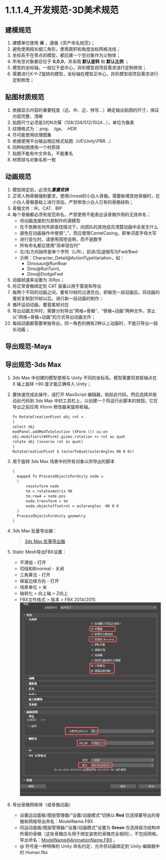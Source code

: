 # 1.1.1.4_开发规范-3D美术规范
## 建模规范
1. 建模单位使用 **米** ，遵循《资产命名规范》；
2. 避免使用超长细三角形，使用面积和角度加权网格法线；
3. 坐标系不在零点的模型，都应建一个空对象作为父物体；
4. 所有空对象都应位于 **0,0,0**，并采用 **默认旋转** 和 **默认比例** ；
5. 模型的坐标轴，一般位于底中心，异形模型视项目需求进行定制修改；
6. 需要进行X-Y-Z旋转的模型，坐标轴在模型正中心，异形模型视项目需求进行定制修改；
## 贴图材质规范
1. 依据显示内容的重要程度（远、中、近、特写...）确定输出贴图的尺寸，保证内容完整、清晰
2. 贴图尺寸必须是2的N次幂（128/256/512/1024...），单位为像素
3. 纹理格式为：.png、 .tga、 .HDR
4. 尽可能使用纹理图集
5. 依据使用平台输出相应格式贴图（UE\Unity\PBR...）
6. 同种贴图使用一个材质球
7. 贴图不能有中文命名，不能重名
8. 材质球与对象名称一致
## 动画规范
1. 模型绑定前，必须先***重置变换***
2. 正常人物骨骼强制要求，使用Unreal的小白人骨骼。需要新增其他骨骼时，在小白人骨骼基础上进行添加，严禁修改小白人已有的骨骼结构；
3. 骨骼文件：IK、CAT、BIP
4. 每个骨骼都必须有规范命名，严禁使用不能表达该骨骼作用的无效命名；
    - 将动画连接到为其制作的源模型
    - 在不依赖任何外部查找情况下，向团队的其他成员清楚动画中会发生什么
    - 避免在动画操作中使用“_”，而应使用CamelCasing，即单词首字母大写
    - 进行变化时，请使用简短说明，而不是数字
    - 所有命名都应使用"简单现在时"
    - 左/右方向始终是单个字符（L/R），前进/后退缩写为Fwd/Bwd
    - 示例：Character_Detail@ActionTypeVariation，如：
        - Dinosaur@RunRoar
        - Dino@RunTurnL
        - Dino@DodgeFwd
5. 动画帧速率设置为 30fps；
6. 将正常骨骼绑定到 CAT 装备以用于蒙皮和导出
7. 每两个不同的动画之间，要有10帧的过渡空白，即做完一段动画后，将动画的尾帧复制到10帧以后，进行新一段动画的制作；
8. 循环运动动画，要首尾帧对应
9. 导出动画文件时，需要分别导出“网格+骨骼”、“骨骼+动画”两种文件，禁止以“网格+骨骼+动画”的方式导出动画文件；
10. 每段动画都需要单独导出，同一角色的拥有2种以上动画时，不能只导出一段长动画；
## 导出规范-Maya

## 导出规范-3ds Max
1. 3ds Max 中创建的模型使用与 Unity 不同的坐标系。模型需要将其枢轴点在 X 轴上旋转 +90 度才能正确导入 Unity；
2. 要快速完成此操作，请打开 MaxScript 编辑器，粘贴此代码，然后选择并拖动此代码到 3ds Max 中的工具栏上，以创建一个将运行此脚本的按钮。它在导出之前应用 Xform 修改器来旋转枢轴。
    ~~~
    fn RotateCreationPivot obj rot =
    (
    select obj
    modPanel.addModToSelection (XForm ()) ui:on
    obj.modifiers[#XForm].gizmo.rotation += rot as quat
    rotate obj (inverse rot as quat)
    )
    RotateCreationPivot $ (eulerToQuat(eulerAngles 90 0 0))
    ~~~
3. 用于旋转 3ds Max 场景中的所有对象以供导出的脚本
    ~~~
    (
      mapped fn ProcessObjectsForUnity node =
      (
          resetxform node
          tm = rotatexmatrix 90
          tm.row4 = node.pos
          node.transform = tm
          node.objectoffsetrot = eulerangles -90 0 0
      )
      ProcessObjectsForUnity geometry
    )
    ~~~
4. 3ds Max 批量导出器：
    > [3ds Max 批量导出器](https://www.strichnet.com/improving-the-fbx-workflow-between-3ds-max-and-unity3d/)

5. Static Mesh导出FBX设置：
    - 平滑组 - 打开
    - 切线和Binormal - 关闭
    - 三角算法 - 打开
    - 保留边缘方向 - 打开
    - 场景单位 > 米
    - 轴转化 > 向上轴 > Z向上
    - FBX文件格式 > 版本 > FBX 2014/2015
    ![导出FBX设置](img/3dsMax导出FBX设置.png)
6. 导出骨骼网格体（或骨骼动画）
   - 设置运动面板/图层管理器/“设置/动画模式”切换以 **Red** 仅选择要导出的骨骼和网格导出命名：ModelName.FBX
   - 将运动面板/图层管理器/“设置/动画模式”设置为 **Green** 仅选择层次结构中所需的骨骼（这些骨骼应与用于绑定姿势的骨骼完全相同），不包括网格。导出命名：ModelName@AnimationName.FBX 。
   - @ 符号是一种特殊的 Unity 命名约定，允许将动画绑定到 Unity 编辑器中的 Human.fbx